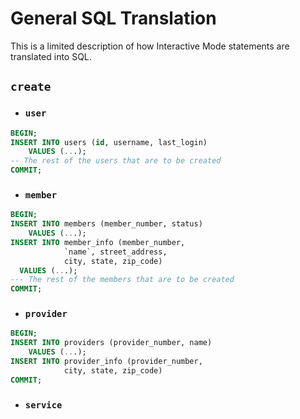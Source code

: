 # General SQL Translation

This is a limited description of how Interactive Mode statements
are translated into SQL.

## `create`
- ### `user`
```SQL
BEGIN;
INSERT INTO users (id, username, last_login) 
    VALUES (...);
-- The rest of the users that are to be created
COMMIT;
```
- ### `member`
```sql
BEGIN;
INSERT INTO members (member_number, status)
    VALUES (...);
INSERT INTO member_info (member_number, 
            `name`, street_address,
            city, state, zip_code)
  VALUES (...);
--- The rest of the members that are to be created
COMMIT;
```
- ### `provider`
```sql
BEGIN;
INSERT INTO providers (provider_number, name)
    VALUES (...);
INSERT INTO provider_info (provider_number,
            city, state, zip_code)
COMMIT;
```
- ### `service`
